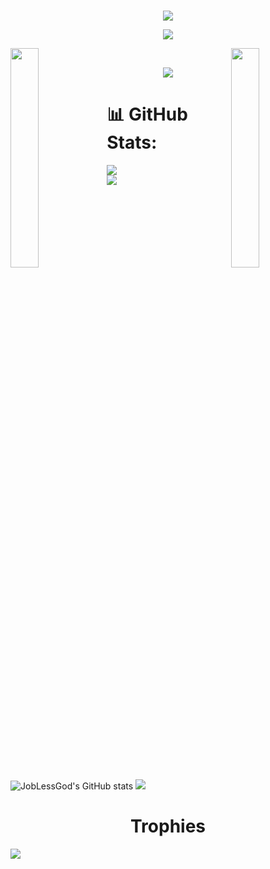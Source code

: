 <br>

<p align="center">
<!--     <h1 align="center">✩&emsp;JobLessGod&emsp;✩</h1> -->
    <img src="https://capsule-render.vercel.app/api?type=venom&height=300&color=gradient&text=JobLessGod&section=header&reversal=false&textBg=false&animation=blink&strokeWidth=0&fontColor=fff&desc=Do%20Follow%20for%20a%20cookie&descAlignY=64"/>

</p>
<p align="center">
    <img src="https://readme-typing-svg.herokuapp.com/?lines=Yooooooo+Buddy;Welcome+to+my+profile!;Have+a+cookie+please!;Take+rest+for+cookie!&font=Fira%20Code&color=%23D62F79&center=true&width=280&height=50">
</p>
<img align="left" src="https://user-images.githubusercontent.com/65187002/144930161-2f783401-8d27-4fdf-a2f7-cc0ba32f1f1f.gif" width="30%" style="display:inline;"><img align="right" src="https://user-images.githubusercontent.com/65187002/144930161-2f783401-8d27-4fdf-a2f7-cc0ba32f1f1f.gif" width="30%" style="display:inline;"/>
<br>
<p align="center">
    <img id="preview" src="https://komarev.com/ghpvc/?username=joblessgod&color=yellow">
</p>
<p align="center" display="inline">
    <!-- <a href="https://leetcode.com/joblessgod/"><img width="48%" src="https://leetcode.card.workers.dev/joblessgod?theme=dark&font=baloo&extension=null&border=2&border_radius=8"></a>
    <a href="https://github.com/joblessgod"><img width="50%" src="https://github-readme-stats.vercel.app/api/top-langs/?username=joblessgod&theme=dark&layout=compact&langs_count=5&bg_color=101010&hide_title=true"></a> -->

<!-- ### Hi there 👋
I am **JobLessGod** -->
# 📊 GitHub Stats:
![](https://github-readme-stats.vercel.app/api?username=joblessgod&theme=dark&hide_border=false&include_all_commits=true&count_private=true)<br/>
![](https://github-readme-streak-stats.herokuapp.com/?user=joblessgod&theme=dark&hide_border=false)<br/>
![JobLessGod's GitHub stats](https://github-readme-stats.vercel.app/api?username=joblessgod&show_icons=true&theme=radical)
![](https://github-readme-stats.vercel.app/api/top-langs/?username=joblessgod&theme=dark&hide_border=false&include_all_commits=true&count_private=true&layout=compact)


<h1 align="center"> Trophies </h1>
<img src="https://github-profile-trophy.vercel.app/?username=joblessgod"/>
</p>

